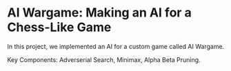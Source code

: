 # AI Wargame: Making an AI for a Chess-Like Game

In this project, we implemented an AI for a custom game called AI Wargame.

Key Components: Adverserial Search, Minimax, Alpha Beta Pruning.
